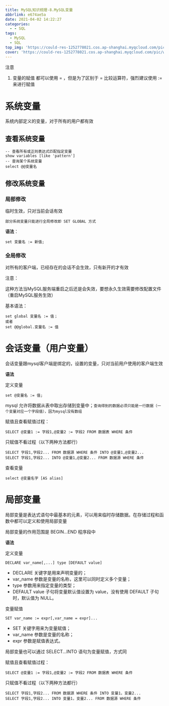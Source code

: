 ```yaml
---
title: MySQL知识梳理-8.MySQL变量
abbrlink: e674ae5a
date: 2021-04-02 14:22:27
categories:
  - - SQL
tags:
  - MySQL
  - SQL
top_img: 'https://could-res-1252778021.cos.ap-shanghai.myqcloud.com/pic/wallpaper/1618218933854.jpg'
cover: 'https://could-res-1252778021.cos.ap-shanghai.myqcloud.com/pic/wallpaper/1618218933854.jpg'
---
```




注意

1. 变量的赋值 都可以使用 = ，但是为了区别于 = 比较运算符，强烈建议使用 := 来进行赋值



# 系统变量

系统内部定义的变量，对于所有的用户都有效

## 查看系统变量

```
-- 查看所有或正则表达式匹配指定变量
show variables [like 'pattern']
-- 查询某个系统变量
select @@变量名
```

## 修改系统变量

### 局部修改

临时生效，只对当前会话有效

`部分系统变量只能进行全局修改即 SET GLOBAL 方式`

**语法**：

```
set 变量名 := 新值;
```

### 全局修改

对所有的客户端，已经存在的会话不会生效，只有新开的才有效

注意：

这种方法当MySQL服务端重启之后还是会失效，要想永久生效需要修改配置文件（重启MySQL服务生效）

基本语法：

```
set global 变量名 := 值；
或者
set @@global.变量名 := 值
```



# 会话变量（用户变量）

会话变量跟mysql客户端是绑定的，设置的变量，只对当前用户使用的客户端生效

**语法**

定义变量

```
set @变量名 := 值;
```

mysql 允许将数据从表中取出存储到变量中；`查询得到的数据必须只能是一行数据（一个变量对应一个字段值），因为mysql没有数组`

赋值且查看赋值过程：

```
SELECT @变量1 := 字段1,@变量2 := 字段2 FROM 数据表 WHERE 条件
```

只赋值不看过程（以下两种方法都行）

```
SELECT 字段1,字段2... FROM 数据源 WHERE 条件 INTO @变量1,@变量2...
SELECT 字段1,字段2... INTO @变量1,@变量2... FROM 数据源 WHERE 条件 
```

查看变量

```
select @变量名字 [AS alias]
```



# 局部变量

局部变量是表达式语句中最基本的元素，可以用来临时存储数据。在存储过程和函数中都可以定义和使用局部变量

局部变量的作用范围是 BEGIN...END 程序段中

**语法**

定义变量

```
DECLARE var_name[,...] type [DEFAULT value]
```

- DECLARE 关键字是用来声明变量的；
- var_name 参数是变量的名称，这里可以同时定义多个变量；
- type 参数用来指定变量的类型；
- DEFAULT value 子句将变量默认值设置为 value，没有使用 DEFAULT 子句时，默认值为 NULL。

变量赋值

```
SET var_name := expr[,var_name = expr]...
```

- SET 关键字用来为变量赋值；
- var_name 参数是变量的名称；
- expr 参数是赋值表达式。

局部变量也可以通过 SELECT...INTO 语句为变量赋值，方式同

赋值且查看赋值过程：

```
SELECT @变量1 := 字段1,@变量2 := 字段2 FROM 数据表 WHERE 条件
```

只赋值不看过程（以下两种方法都行）

```
SELECT 字段1,字段2... FROM 数据源 WHERE 条件 INTO 变量1，变量2...
SELECT 字段1,字段2... INTO 变量1，变量2... FROM 数据源 WHERE 条件 
```











